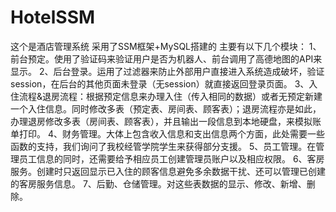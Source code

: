 # HotelSSM
这个是酒店管理系统
采用了SSM框架+MySQL搭建的
主要有以下几个模块：
1、前台预定。使用了验证码来验证用户是否为机器人、前台调用了高德地图的API来显示。
2、后台登录。运用了过滤器来防止外部用户直接进入系统造成破坏，验证session，在后台的其他页面未登录（无session）就直接返回登录页面。
3、入住流程&退房流程：根据预定信息来办理入住（传入相同的数据）或者无预定新建一个入住信息。同时修改多表（预定表、房间表、顾客表）；退房流程亦是如此，办理退房修改多表（房间表、顾客表），并且输出一段信息到本地硬盘，来模拟账单打印。
4、财务管理。大体上包含收入信息和支出信息两个方面，此处需要一些函数的支持，我们询问了我校经管学院学生来获得部分支援。
5、员工管理。在管理员工信息的同时，还需要给予相应员工创建管理员账户以及相应权限。
6、客房服务。创建时只返回显示已入住的顾客信息避免多余数据干扰、还可以管理已创建的客房服务信息。
7、后勤、仓储管理。对这些表数据的显示、修改、新增、删除。
